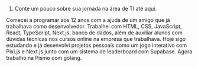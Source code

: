 1. Conte um pouco sobre sua jornada na área de TI até aqui.

Comecei a programar aos 12 anos com a ajuda de um amigo que já trabalhava como desenvolvedor. Trabalhei com HTML, CSS, JavaScript, React, TypeScript, Next.js, banco de dados, além de auxiliar alunos com dúvidas técnicas nos cursos online na empresa que trabalhava. Hoje sigo estudando e já desenvolvi projetos pessoais como um jogo interativo com Pixi.js e Next.js junto com um sistema de leaderboard com Supabase. Agora trabalho na Pismo com golang.
